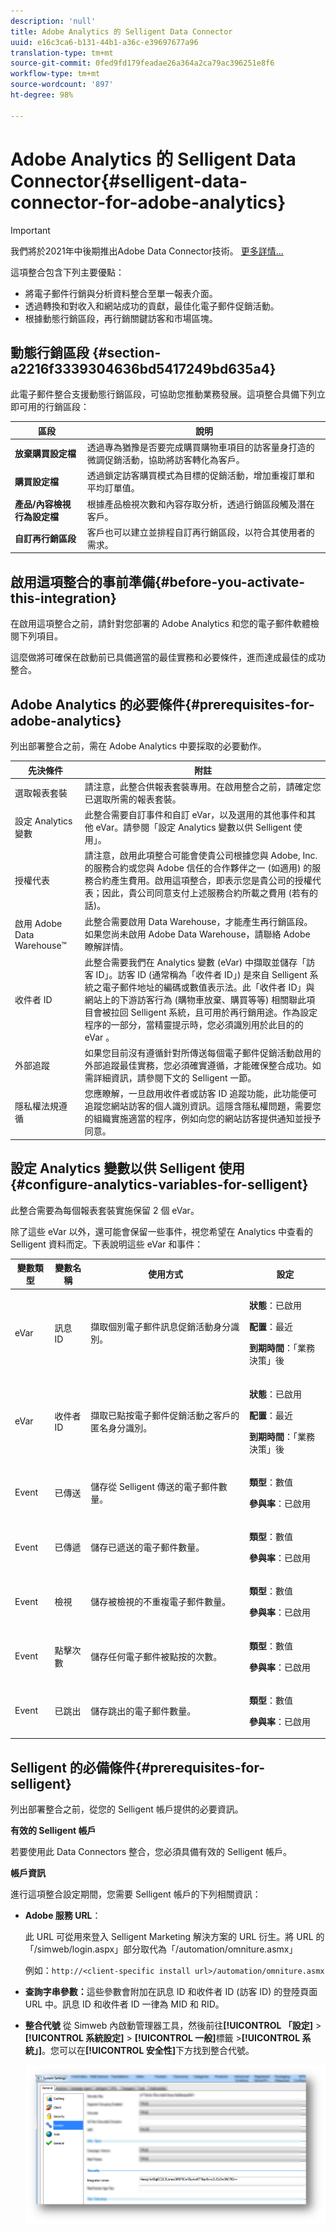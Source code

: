 ```yaml
---
description: 'null'
title: Adobe Analytics 的 Selligent Data Connector
uuid: e16c3ca6-b131-44b1-a36c-e39697677a96
translation-type: tm+mt
source-git-commit: 0fed9fd179feadae26a364a2ca79ac396251e8f6
workflow-type: tm+mt
source-wordcount: '897'
ht-degree: 98%

---
```



# Adobe Analytics 的 Selligent Data Connector{#selligent-data-connector-for-adobe-analytics}

>[!IMPORTANT]
>
>我們將於2021年中後期推出Adobe Data Connector技術。 [更多詳情...](/help/import/data-connectors/data-connectors-eol.md)

這項整合包含下列主要優點：

* 將電子郵件行銷與分析資料整合至單一報表介面。
* 透過轉換和對收入和網站成功的貢獻，最佳化電子郵件促銷活動。
* 根據動態行銷區段，再行銷關鍵訪客和市場區塊。

## 動態行銷區段 {#section-a2216f3339304636bd5417249bd635a4}

此電子郵件整合支援動態行銷區段，可協助您推動業務發展。這項整合具備下列立即可用的行銷區段：

| 區段 | 說明 |
|---|---|
| **放棄購買設定檔** | 透過專為猶豫是否要完成購買購物車項目的訪客量身打造的微調促銷活動，協助將訪客轉化為客戶。 |
| **購買設定檔** | 透過鎖定訪客購買模式為目標的促銷活動，增加重複訂單和平均訂單值。 |
| **產品/內容檢視行為設定檔** | 根據產品檢視次數和內容存取分析，透過行銷區段觸及潛在客戶。 |
| **自訂再行銷區段** | 客戶也可以建立並排程自訂再行銷區段，以符合其使用者的需求。 |

## 啟用這項整合的事前準備{#before-you-activate-this-integration}

在啟用這項整合之前，請針對您部署的 Adobe Analytics 和您的電子郵件軟體檢閱下列項目。

這麼做將可確保在啟動前已具備適當的最佳實務和必要條件，進而達成最佳的成功整合。

## Adobe Analytics 的必要條件{#prerequisites-for-adobe-analytics}

列出部署整合之前，需在 Adobe Analytics 中要採取的必要動作。

| 先決條件 | 附註 |
|---|---|
| 選取報表套裝 | 請注意，此整合供報表套裝專用。在啟用整合之前，請確定您已選取所需的報表套裝。 |
| 設定 Analytics 變數 | 此整合需要自訂事件和自訂 eVar，以及選用的其他事件和其他 eVar。請參閱「設定 Analytics 變數以供 Selligent 使用」。 |
| 授權代表 | 請注意，啟用此項整合可能會使貴公司根據您與 Adobe, Inc. 的服務合約或您與 Adobe 信任的合作夥伴之一 (如適用) 的服務合約產生費用。啟用這項整合，即表示您是貴公司的授權代表；因此，貴公司同意支付上述服務合約所載之費用 (若有的話)。 |
| 啟用 Adobe Data Warehouse™ | 此整合需要啟用 Data Warehouse，才能產生再行銷區段。如果您尚未啟用 Adobe Data Warehouse，請聯絡 Adobe 瞭解詳情。 |
| 收件者 ID | 此整合需要我們在 Analytics 變數 (eVar) 中擷取並儲存「訪客 ID」。訪客 ID (通常稱為「收件者 ID」) 是來自 Selligent 系統之電子郵件地址的編碼或數值表示法。此「收件者 ID」與網站上的下游訪客行為 (購物車放棄、購買等等) 相關聯此項目會被拉回 Selligent 系統，且可用於再行銷用途。作為設定程序的一部分，當精靈提示時，您必須識別用於此目的的 eVar 。 |
| 外部追蹤 | 如果您目前沒有遵循針對所傳送每個電子郵件促銷活動啟用的外部追蹤最佳實務，您必須確實遵循，才能確保整合成功。如需詳細資訊，請參閱下文的 Selligent 一節。 |
| 隱私權法規遵循 | 您應瞭解，一旦啟用收件者或訪客 ID 追蹤功能，此功能便可追蹤您網站訪客的個人識別資訊。這隱含隱私權問題，需要您的組織實施適當的程序，例如向您的網站訪客提供通知並授予同意。 |

## 設定 Analytics 變數以供 Selligent 使用{#configure-analytics-variables-for-selligent}

此整合需要為每個報表套裝實施保留 2 個 eVar。

除了這些 eVar 以外，還可能會保留一些事件，視您希望在 Analytics 中查看的 Selligent 資料而定。下表說明這些 eVar 和事件：

<table id="table_2FFB865DBD80412F90DA8E224B12FB62"> 
 <thead> 
  <tr> 
   <th colname="col1" class="entry"> 變數類型 </th> 
   <th colname="col2" class="entry"> 變數名稱 </th> 
   <th colname="col3" class="entry"> 使用方式 </th> 
   <th colname="col4" class="entry"> 設定 </th> 
  </tr>
 </thead>
 <tbody> 
  <tr> 
   <td colname="col1"> eVar </td> 
   <td colname="col2"> 訊息 ID </td> 
   <td colname="col3"> 擷取個別電子郵件訊息促銷活動身分識別。 </td> 
   <td colname="col4"> <p><b>狀態</b>：已啟用 </p> <p><b>配置</b>：最近 </p> <p><b>到期時間</b>：「業務決策」後 </p> </td> 
  </tr> 
  <tr> 
   <td colname="col1"> eVar </td> 
   <td colname="col2"> 收件者 ID </td> 
   <td colname="col3"> 擷取已點按電子郵件促銷活動之客戶的匿名身分識別。 </td> 
   <td colname="col4"> <p><b>狀態</b>：已啟用 </p> <p><b>配置</b>：最近 </p> <p><b>到期時間</b>：「業務決策」後 </p> </td> 
  </tr> 
  <tr> 
   <td colname="col1"> Event </td> 
   <td colname="col2"> 已傳送 </td> 
   <td colname="col3"> 儲存從 Selligent 傳送的電子郵件數量。 </td> 
   <td colname="col4"> <p><b>類型</b>：數值 </p> <p><b>參與率</b>：已啟用 </p> </td> 
  </tr> 
  <tr> 
   <td colname="col1"> Event </td> 
   <td colname="col2"> 已傳遞 </td> 
   <td colname="col3"> 儲存已遞送的電子郵件數量。 </td> 
   <td colname="col4"> <p><b>類型</b>：數值 </p> <p><b>參與率</b>：已啟用 </p> </td> 
  </tr> 
  <tr> 
   <td colname="col1"> Event </td> 
   <td colname="col2"> 檢視 </td> 
   <td colname="col3"> 儲存被檢視的不重複電子郵件數量。 </td> 
   <td colname="col4"> <p><b>類型</b>：數值 </p> <p><b>參與率</b>：已啟用 </p> </td> 
  </tr> 
  <tr> 
   <td colname="col1"> Event </td> 
   <td colname="col2"> 點擊次數 </td> 
   <td colname="col3"> 儲存任何電子郵件被點按的次數。 </td> 
   <td colname="col4"> <p><b>類型</b>：數值 </p> <p><b>參與率</b>：已啟用 </p> </td> 
  </tr> 
  <tr> 
   <td colname="col1"> Event </td> 
   <td colname="col2"> 已跳出 </td> 
   <td colname="col3"> 儲存跳出的電子郵件數量。 </td> 
   <td colname="col4"> <p><b>類型</b>：數值 </p> <p><b>參與率</b>：已啟用 </p> </td> 
  </tr> 
 </tbody> 
</table>

## Selligent 的必備條件{#prerequisites-for-selligent}

列出部署整合之前，從您的 Selligent 帳戶提供的必要資訊。

**有效的 Selligent 帳戶**

若要使用此 Data Connectors 整合，您必須具備有效的 Selligent 帳戶。

**帳戶資訊**

進行這項整合設定期間，您需要 Selligent 帳戶的下列相關資訊：

* **Adobe 服務 URL**：

   此 URL 可從用來登入 Selligent Marketing 解決方案的 URL 衍生。將 URL 的「/simweb/login.aspx」部分取代為「/automation/omniture.asmx」

   例如：`http://<client-specific install url>/automation/omniture.asmx`

* **查詢字串參數：**&#x200B;這些參數會附加在訊息 ID 和收件者 ID (訪客 ID) 的登陸頁面 URL 中。訊息 ID 和收件者 ID 一律為 MID 和 RID。

* **整合代號** 從 Simweb 內啟動管理器工具，然後前往&#x200B;**[!UICONTROL 「設定]** > **[!UICONTROL 系統設定]** > **[!UICONTROL 一般]**&#x200B;標籤 >**[!UICONTROL 系統」]**。您可以在&#x200B;**[!UICONTROL 安全性]**&#x200B;下方找到整合代號。

   ![](assets/selligent-integration_token.png)
